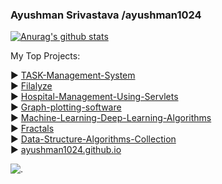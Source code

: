 ### Ayushman Srivastava /ayushman1024
[![Anurag's github stats](https://github-readme-stats.vercel.app/api?username=ayushman1024&show_icons=true&theme=radical&include_all_commits=true)](https://github.com/anuraghazra/github-readme-stats)

My Top Projects:

▶ [TASK-Management-System](https://github.com/ayushman1024/TASK-Management-System)  
▶ [Filalyze](https://github.com/ayushman1024/Filalyze)  
▶ [Hospital-Management-Using-Servlets](https://github.com/ayushman1024/Hospital-Management-Using-Servlets)  
▶ [Graph-plotting-software](https://github.com/ayushman1024/Graph-plotting-software)  
▶ [Machine-Learning-Deep-Learning-Algorithms](https://github.com/ayushman1024/Machine-Learning-Deep-Learning-Algorithms)  
▶ [Fractals](https://github.com/ayushman1024/Fractals)  
▶ [Data-Structure-Algorithms-Collection](https://github.com/ayushman1024/Data-Structure-Algorithms-Collection)  
▶ [ayushman1024.github.io](https://github.com/ayushman1024/ayushman1024.github.io)  

<!--- [![Top Langs](https://github-readme-stats.vercel.app/api/top-langs/?username=ayushman1024&title_color=fff&icon_color=79ff97&text_color=9f9f9f&bg_color=151515)](https://github.com/anuraghazra/github-readme-stats) --->
![.](https://github-pages-visitor.herokuapp.com/counterimg/githubDashboard)
